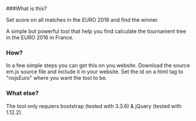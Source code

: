 ###What is this?

Set score on all matches in the EURO 2016 and find the winner.

A simple but powerful tool that help you find calculate the tournament tree in the EURO 2016 in France.

### How?

In a few simple steps you can get this on you website.
Download the source em.js source file and include it in your website.
Set the id on a html tag to "nojsEuro" where you want the tool to be.
<code><div id='nojsEuro'></div></code>

### What else?

The tool only requiers bootstrap (tested with 3.3.6) & jQuery (tested with 1.12.2).

